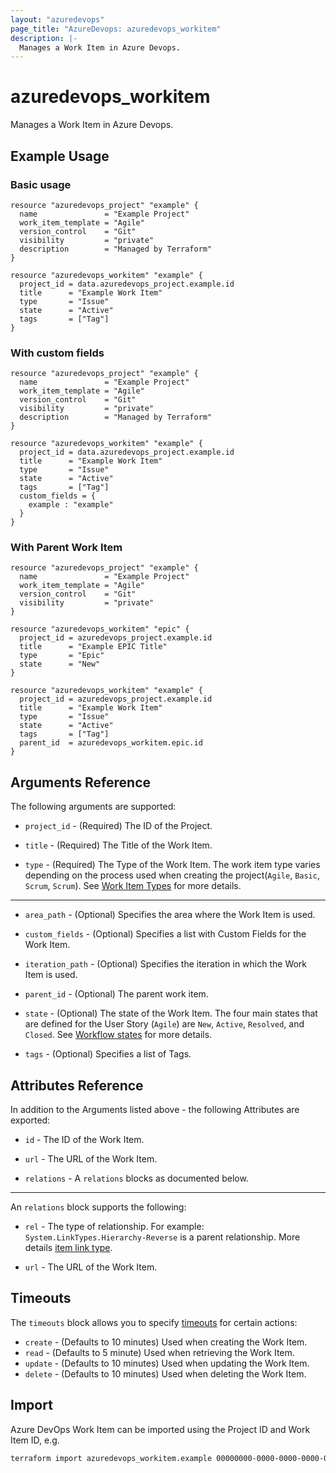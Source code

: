```yaml
---
layout: "azuredevops"
page_title: "AzureDevops: azuredevops_workitem"
description: |-
  Manages a Work Item in Azure Devops.
---
```


# azuredevops_workitem

Manages a Work Item in Azure Devops.

## Example Usage

### Basic usage

```hcl
resource "azuredevops_project" "example" {
  name               = "Example Project"
  work_item_template = "Agile"
  version_control    = "Git"
  visibility         = "private"
  description        = "Managed by Terraform"
}

resource "azuredevops_workitem" "example" {
  project_id = data.azuredevops_project.example.id
  title      = "Example Work Item"
  type       = "Issue"
  state      = "Active"
  tags       = ["Tag"]
}
```

### With custom fields

```hcl
resource "azuredevops_project" "example" {
  name               = "Example Project"
  work_item_template = "Agile"
  version_control    = "Git"
  visibility         = "private"
  description        = "Managed by Terraform"
}

resource "azuredevops_workitem" "example" {
  project_id = data.azuredevops_project.example.id
  title      = "Example Work Item"
  type       = "Issue"
  state      = "Active"
  tags       = ["Tag"]
  custom_fields = {
    example : "example"
  }
}
```
### With Parent Work Item

```hcl
resource "azuredevops_project" "example" {
  name               = "Example Project"
  work_item_template = "Agile"
  version_control    = "Git"
  visibility         = "private"
}

resource "azuredevops_workitem" "epic" {
  project_id = azuredevops_project.example.id
  title      = "Example EPIC Title"
  type       = "Epic"
  state      = "New"
}

resource "azuredevops_workitem" "example" {
  project_id = azuredevops_project.example.id
  title      = "Example Work Item"
  type       = "Issue"
  state      = "Active"
  tags       = ["Tag"]
  parent_id  = azuredevops_workitem.epic.id
}
```

## Arguments Reference

The following arguments are supported:

* `project_id` - (Required) The ID of the Project.

* `title` - (Required) The Title of the Work Item.

* `type` - (Required) The Type of the Work Item. The work item type varies depending on the process used when creating the project(`Agile`, `Basic`, `Scrum`, `Scrum`). See [Work Item Types](https://learn.microsoft.com/en-us/azure/devops/boards/work-items/about-work-items?view=azure-devops) for more details.

---

* `area_path` - (Optional) Specifies the area where the Work Item is used.

* `custom_fields` - (Optional) Specifies a list with Custom Fields for the Work Item.

* `iteration_path` - (Optional) Specifies the iteration in which the Work Item is used.

* `parent_id` - (Optional) The parent work item.

* `state` - (Optional) The state of the Work Item. The four main states that are defined for the User Story (`Agile`) are `New`, `Active`, `Resolved`, and `Closed`. See [Workflow states](https://learn.microsoft.com/en-us/azure/devops/boards/work-items/workflow-and-state-categories?view=azure-devops&tabs=agile-process#workflow-states) for more details.

* `tags` - (Optional) Specifies a list of Tags.
  
## Attributes Reference

In addition to the Arguments listed above - the following Attributes are exported:

* `id` - The ID of the Work Item.

* `url` - The URL of the Work Item.

* `relations` - A `relations` blocks as documented below.


---

An `relations` block supports the following:

* `rel` - The type of relationship. For example: `System.LinkTypes.Hierarchy-Reverse` is a parent relationship. More details [item link type](https://learn.microsoft.com/en-us/azure/devops/boards/queries/link-type-reference?view=azure-devops#example).

* `url` - The URL of the Work Item.


## Timeouts

The `timeouts` block allows you to specify [timeouts](https://developer.hashicorp.com/terraform/language/resources/syntax#operation-timeouts) for certain actions:

* `create` - (Defaults to 10 minutes) Used when creating the Work Item.
* `read` - (Defaults to 5 minute) Used when retrieving the Work Item.
* `update` - (Defaults to 10 minutes) Used when updating the Work Item.
* `delete` - (Defaults to 10 minutes) Used when deleting the Work Item.

## Import

Azure DevOps Work Item can be imported using the Project ID and Work Item ID, e.g.

```sh
terraform import azuredevops_workitem.example 00000000-0000-0000-0000-000000000000/0
```
